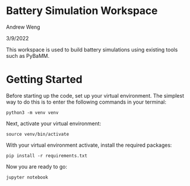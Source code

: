 # Battery Simulation Workspace

Andrew Weng

3/9/2022

This workspace is used to build battery simulations using existing tools such 
as PyBaMM.

# Getting Started

Before starting up the code, set up your virtual environment. The simplest way to do this is to enter the following commands in your terminal:

```
python3 -m venv venv
```

Next, activate your virtual environment:

`source venv/bin/activate`

With your virtual environment activate, install the required packages:

```
pip install -r requirements.txt
```

Now you are ready to go:

```
jupyter notebook
```
